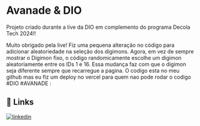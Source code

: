 
# Avanade & DIO

Projeto criado durante a live da DIO em complemento do programa Decola Tech 2024!!

Muito obrigado pela live! Fiz uma pequena alteração no código para adicionar aleatoriedade na seleção dos digimons. Agora, em vez de sempre mostrar o Digimon fixo, o código randomicamente escolhe um digimon aleatoriamente entre os IDs 1 e 16. Essa mudança faz com que o digimon  seja diferente sempre que recarregue a pagina. O codigo esta no meu github mas eu fiz um deploy no vercel para quem nao pode rodar o codigo #DIO #AVANADE : 




## 🔗 Links
[![linkedin](https://img.shields.io/badge/linkedin-0A66C2?style=for-the-badge&logo=linkedin&logoColor=white)](https://www.linkedin.com/in/inacio-g-ulbinski-a23852243/)


